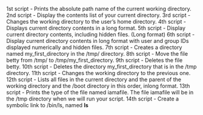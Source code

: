 1st script - Prints the absolute path name of the current working directory.
2nd script - Display the contents list of your current directory.
3rd script - Changes the working directory to the user’s home directory.
4th script - Displays current directory contents in a long format.
5th script - Display current directory contents, including hidden files. (Long format)
6th script - Display current directory contents in long format with user and group IDs displayed numerically and hidden files.
7th script - Creates a directory named my_first_directory in the /tmp/ directory.
8th script - Move the file betty from /tmp/ to /tmp/my_first_directory.
9th script - Deletes the file betty.
10th script - Deletes the directory my_first_directory that is in the /tmp directory.
11th script - Changes the working directory to the previous one.
12th script - Lists all files in the current directory and the parent of the working directory and the /boot directory in this order, inlong format.
13th script - Prints the type of the file named iamafile. The file iamafile will be in the /tmp directory when we will run your script.
14th script - Create a symbolic link to /bin/ls, named __ls__
